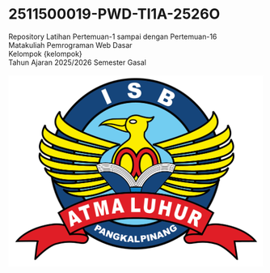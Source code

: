 # 2511500019-PWD-TI1A-2526O
Repository Latihan Pertemuan-1 sampai dengan Pertemuan-16<br> 
Matakuliah Pemrograman Web Dasar<br> 
Kelompok {kelompok}<br> 
Tahun Ajaran 2025/2026 
Semester Gasal<br><br> 
![Logo ISBAL](logoisbal.png) 
